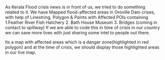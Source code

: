 As Kerala Flood crisis news is in front of us, we tried to do something related to it. 
We have Mapped flood-affected areas in Oroville Dam crises, with help of Linestring, Polygon & Points with Affected POIs containing 
1.Feather River Fish Hatchery
2. Bath House Museum
3. Bridges (coming in contact to spillway)
If we are able to code this in time of crisis in our country we can save more lives with just sharing some intel to people out there.


Its a map with affected areas which is a danger zone(highlighted in red polygon) and at the time of crisis, we should display those highlighted areas in our live map.
